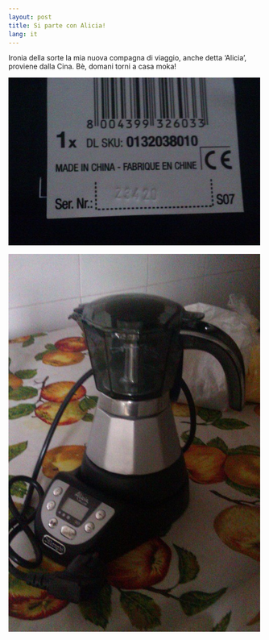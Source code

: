 ```yaml
---
layout: post
title: Si parte con Alicia!
lang: it
---
```


Ironia della sorte la mia nuova compagna di viaggio, anche detta &lsquo;Alicia&rsquo;, proviene dalla Cina. B&egrave;, domani torni a casa moka!

![](../src/images/wp/2013/02/tumblr_inline_mivu0eYUEd1qz4rgp.jpg)

![](../src/images/wp/2013/02/tumblr_inline_mivu14P5eT1qz4rgp.jpg)
